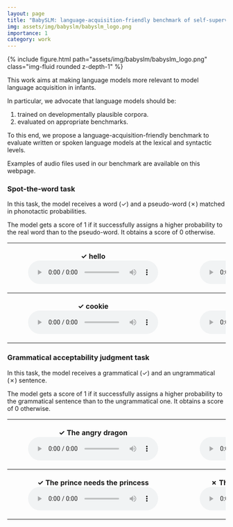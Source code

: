 ```yaml
---
layout: page
title: "BabySLM: language-acquisition-friendly benchmark of self-supervised spoken language models (2023)"
img: assets/img/babyslm/babyslm_logo.png
importance: 1
category: work
---
```


<div class="row">
    <div class="col-sm mt-3 mt-md-0">
        {% include figure.html path="assets/img/babyslm/babyslm_logo.png" class="img-fluid rounded z-depth-1" %}
    </div>
</div>

This work aims at making language models more relevant to model language acquisition in infants. 

In particular, we advocate that language models should be: 
1. trained on developmentally plausible corpora. 
2. evaluated on appropriate benchmarks.

To this end, we propose a language-acquisition-friendly benchmark to evaluate written or spoken language models at the lexical and syntactic levels. 

Examples of audio files used in our benchmark are available on this webpage.

### Spot-the-word task

In this task, the model receives a word (✓) and a pseudo-word (✗) matched in phonotactic probabilities.

The model gets a score of 1 if it successfully assigns a higher probability to the real word than to the pseudo-word. It obtains a score of 0 otherwise.

<table>
    <tr>    
        <th>
            <figure>
                <figcaption>✓ hello</figcaption>
                <audio
                    controls
                    src="/assets/audio/babyslm/lexical/G_hello-en-US-Wavenet-I.wav">
                </audio>
            </figure>
        </th>
        <th>
            <figure>
                <figcaption>✗ lello</figcaption>
                <audio
                    controls
                    src="/assets/audio/babyslm/lexical/B_hello1-en-US-Wavenet-I.wav">
                </audio>
            </figure>
        </th>
        <th>
            <figure>
                <figcaption>✗ pello</figcaption>
                <audio
                    controls
                    src="/assets/audio/babyslm/lexical/B_hello2-en-US-Wavenet-I.wav">
                </audio>
            </figure>
        </th>
    </tr>
    <tr>    
        <th>
            <figure>
                <figcaption>✓ cookie</figcaption>
                <audio
                    controls
                    src="/assets/audio/babyslm/lexical/G_cookie-en-US-Wavenet-I.wav">
                </audio>
            </figure>
        </th>
        <th>
            <figure>
                <figcaption>✗ cootie</figcaption>
                <audio
                    controls
                    src="/assets/audio/babyslm/lexical/B_cookie1-en-US-Wavenet-I.wav">
                </audio>
            </figure>
        </th>
        <th>
            <figure>
                <figcaption>✗ boodie</figcaption>
                <audio
                    controls
                    src="/assets/audio/babyslm/lexical/B_cookie2-en-US-Wavenet-I.wav">
                </audio>
            </figure>
        </th>
    </tr>
</table>

### Grammatical acceptability judgment task

In this task, the model receives a grammatical (✓) and an ungrammatical (✗) sentence.

The model gets a score of 1 if it successfully assigns a higher probability to the grammatical sentence than to the ungrammatical one. It obtains a score of 0 otherwise.


<table>
<tr>
    <th>
        <figure>
            <figcaption>✓ The angry dragon</figcaption>
            <audio
                controls
                src="/assets/audio/babyslm/syntactic/GR_The_angry_dragon.wav">
            </audio>
        </figure>
    </th>
    <th>
        <figure>
            <figcaption>✗ The dragon angry</figcaption>
            <audio
                controls
                src="/assets/audio/babyslm/syntactic/UNGR_The_dragon_angry.wav">
            </audio>
        </figure>
    </th>
</tr>
<tr>
    <th>
        <figure>
            <figcaption>✓ The prince needs the princess</figcaption>
            <audio
                controls
                src="/assets/audio/babyslm/syntactic/GR_The_prince_needs_the_princess.wav">
            </audio>
        </figure>
    </th>
    <th>
        <figure>
            <figcaption>✗ The prince need the princess</figcaption>
            <audio
                controls
                src="/assets/audio/babyslm/syntactic/UNGR_The_prince_need_the_princess.wav">
            </audio>
        </figure>
    </th>
</tr>
</table>

